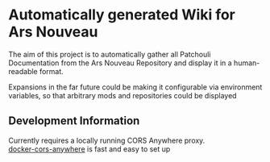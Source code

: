 # Automatically generated Wiki for Ars Nouveau

The aim of this project is to automatically gather all Patchouli Documentation from the Ars Nouveau Repository
and display it in a human-readable format.

Expansions in the far future could be making it configurable via environment variables,
so that arbitrary mods and repositories could be displayed

## Development Information

Currently requires a locally running CORS Anywhere proxy.   
[docker-cors-anywhere](https://github.com/yasinuslu/docker-cors-anywhere) is fast and easy to set up